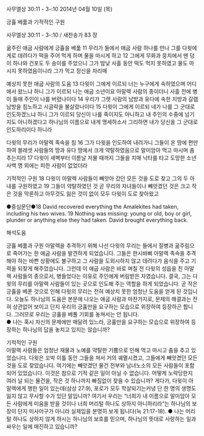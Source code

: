 사무엘상 30:11 - 3-:10 
2014년 04월 10일 (목)

긍휼 베풂과 기적적인 구원



사무엘상 30:11 - 3-:10 / 새찬송가 83 장


굶주린 애굽 사람에게 긍휼을 베풂
11 무리가 들에서 애굽 사람 하나를 만나 그를 다윗에게로 데려다가 떡을 주어 먹게 하며 물을 마시게 하고 12 그에게 무화과 뭉치에서 뗀 덩이 하나와 건포도 두 송이를 주었으니 그가 밤낮 사흘 동안 떡도 먹지 못하였고 물도 마시지 못하였음이니라 그가 먹고 정신을 차리매

예상치 못한 애굽 사람의 도움
13 다윗이 그에게 이르되 너는 누구에게 속하였으며 어디에서 왔느냐 하니 그가 이르되 나는 애굽 소년이요 아말렉 사람의 종이더니 사흘 전에 병이 들매 주인이 나를 버렸나이다 14 우리가 그렛 사람의 남방과 유다에 속한 지방과 갈렙 남방을 침노하고 시글락을 불살랐나이다 15 다윗이 그에게 이르되 네가 나를 그 군대로 인도하겠느냐 하니 그가 이르되 당신이 나를 죽이지도 아니하고 내 주인의 수중에 넘기지도 아니하겠다고 하나님의 이름으로 내게 맹세하소서 그리하면 내가 당신을 그 군대로 인도하리이다 하니라 

다윗의 무리가 아말렉 족속을 침
16 그가 다윗을 인도하여 내려가니 그들이 온 땅에 편만하여 블레셋 사람들의 땅과 유다 땅에서 크게 약탈하였음으로 말미암아 먹고 마시며 춤추는지라 17 다윗이 새벽부터 이튿날 저물 때까지 그들을 치매 낙타를 타고 도망한 소년 사백 명 외에는 피한 사람이 없었더라 

기적적인 구원 
18 다윗이 아말렉 사람들이 빼앗아 갔던 모든 것을 도로 찾고 그의 두 아내를 구원하였고 19 그들이 약탈하였던 것 곧 무리의 자녀들이나 빼앗겼던 것은 크고 작은 것을 막론하고 아무것도 잃은 것이 없이 모두 다윗이 도로 찾아왔고



●중심문단●18 David recovered everything the Amalekites had taken, including his two wives.  19 Nothing was missing: young or old, boy or girl, plunder or anything else they had taken. David brought everything back.

해석도움





긍휼 베풂과 구원
아말렉을 추격하기 위해 나선 다윗의 무리는 들에서 질병과 굶주림으로 죽어가는 한 애굽 사람을 발견하게 되었습니다. 그들은 한시바삐 아말렉 족속을 추격해야 하는 바쁜 상황에도 불구하고 그 사람을 도외시하지 않고 데려다가 음식을 주고 기력을 되찾게 해주었습니다. 그런데 이 애굽 사람은 바로 며칠 전 다윗의 성읍을 친 아말렉 사람들의 종으로서, 병들었다는 이유로 주인에게 버림받은 자였습니다. 결국, 그는 다윗의 무리를 아말렉 사람들이 있는 곳으로 인도해 주는 역할을 하게 되었습니다. 곧 작은 긍휼을 베푼 것으로 인해 다윗의 무리는 전혀 예상치 못한 엄청난 도움을 얻게 된 것입니다. 오늘도 하나님의 도움은 본문에 나오는 애굽 사람과 마찬가지로, 문제의 해결과는 전혀 상관없어 보이고 단지 우리의 긍휼만을 요구하는 모습으로 위장하여 등장하곤 합니다. 그러므로 우리는 긍휼을 베풀 기회를 놓쳐서는 안 됩니다.    
● 나는 혹시 자신의 문제에만 매달려 있느라, 긍휼만을 요구하는 모습으로 위장하여 등장하는 하나님의 답을 놓치고 있지는 않습니까? 

기적적인 구원  
아말렉 사람들은 엄청난 재물과 노예를 약탈한 기쁨으로 인해 먹고 마시고 춤을 추고 있었습니다. 다윗은 꼬박 이틀 동안 그들을 쳐서 거의 궤멸시켰고, 그들에게 빼앗겼던 모든 것을 도로 찾았습니다. 여기에는 빼앗겼던 물건 전부와 남녀노소의 모든 사람들이  포함되어 있었습니다. 이것은 참으로 기적 같은 일이 아닐 수 없습니다. 어떻게 노략당한지 여러 날 되는 물건을, 작은 것 하나까지 빠짐없이 찾을 수 있습니까? 게다가, 다윗이 아말렉에게 행한 일이 있는데(삼상 27:9), 포로가 모두 학살되기는커녕 단 한 명의 생명도 잃지 않고 무사할 수가 있단 말입니까? 여기서 우리는 “너희가 내 이름으로 말미암아 모든 사람에게 미움을 받을 것이나 너희 머리털 하나도 상하지 아니하리라”는 하나님의 보장이 단지 미사어구가 아니라 실제임을 분명히 보게 됩니다(눅 21:17-18).
● 나는 머리털 하나도 상하지 않게 하시는 하나님의 보호를 믿으며, 하나님의 뜻대로 사랑하는 일과 싸우는 일에 매진하고 있습니까?